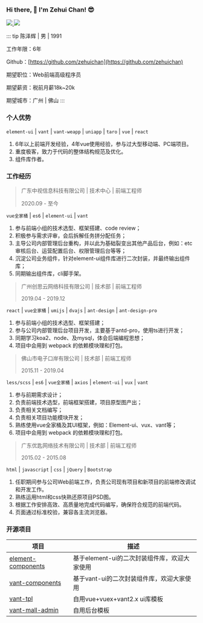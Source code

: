 ### Hi there, 👋 I'm Zehui Chan! 😎

<div class="github-readme">
  <a href="https://github.com/zehuichan" target="_blank">
    <img src="https://github-readme-stats.vercel.app/api/top-langs/?username=zehuichan&text_color=586069&layout=compact&hide_border=true&bg_color=fff&title_color=0366d6&count_private=true&include_all_commits=true" />
  </a>
  <a href="https://github.com/zehuichan" target="_blank">
    <img src="https://github-readme-stats.vercel.app/api?username=zehuichan&count_private=true&show_icons=true&icon_color=222&title_color=0366d6&text_color=586069&bg_color=fff&hide=issues&hide_border=true&include_all_commits=true" />
  </a>
</div>

::: tip 陈泽辉 | 男 | 1991

工作年限：6年

Github：[https://github.com/zehuichan](https://github.com/zehuichan)

期望职位：Web前端高级程序员

期望薪资：税前月薪18k~20k

期望城市：广州 | 佛山
:::

### 个人优势

`element-ui` | `vant` | `vant-weapp` | `uniapp` | `taro` | `vue` | `react`

1. 6年以上前端开发经验，4年vue使用经验，参与过大型移动端、PC端项目。
2. 重度极客，致力于代码的整体结构规范及优化。
3. 组件库作者。

### 工作经历

> 广东中视信息科技有限公司 | 技术中心 | 前端工程师
>
> 2020.09 - 至今

`vue全家桶` | `es6` | `element-ui` | `vant`

1. 参与前端小组的技术选型、框架搭建、code review；
2. 积极参与需求评审，会后拆解任务拼分配任务；
3. 主导公司内部管理后台重构，并以此为基础裂变出其他产品后台，例如：etc审核后台、运营配置后台、权限管理后台等等；
4. 沉淀公司业务组件，针对element-ui组件库进行二次封装，并最终输出组件库；
5. 同期输出组件库，cli脚手架。

> 广州创思云网络科技有限公司 | 技术部 | 前端工程师
>
> 2019.04 - 2019.12

`react` | `vue全家桶` | `umijs` | `dvajs` | `ant-design` | `ant-design-pro`

1. 参与前端小组的技术选型、框架搭建；
2. 参与公司内部管理后台项目开发，主要基于antd-pro，使用ts进行开发；
3. 同期学习koa2、node、及mysql，体会后端编程思想；
4. 项目中会用到 webpack 的依赖模块理和打包。

> 佛山市电子口岸有限公司 | 技术部 | 前端工程师
>
> 2015.11 - 2019.04

`less/scss` | `es6` | `vue全家桶` | `axios` | `element-ui` | `vux` | `vant`

1. 参与前期需求设计；
2. 负责前端技术选型，前端框架搭建，项目原型图产出；
3. 负责相关文档编写；
4. 负责相关项目功能模块开发；
5. 熟练使用vue全家桶及其UI框架，例如：Element-ui、vux、vant等；
6. 项目中会用到 webpack 的依赖模块理和打包。

> 广东优匙网络技术有限公司 | 技术部 | 前端工程师
>
> 2015.02 - 2015.08

`html` | `javascript` | `css` | `jQuery` | `Bootstrap`

1. 任职期间参与公司Web前端工作，负责公司现有项目和新项目的前端修改调试和开发工作。
2. 熟练运用html和css快熟还原项目PSD图。
3. 根据工作安排高效、高质量地完成代码编写，确保符合规范的前端代码。
4. 页面通过标准校验，兼容各主流浏览器。

### 开源项目

| 项目   | 描述           |
| ------ | -------------- |
| [element-components](https://github.com/zehuichan/element-components)  | 基于element-ui的二次封装组件库，欢迎大家使用 |
| [vant-components](https://github.com/zehuichan/vant-components)  | 基于vant-ui的二次封装组件库，欢迎大家使用 |
| [vant-tpl](https://github.com/zehuichan/vant-tpl) | 自用vue+vuex+vant2.x ui库模板 |
| [vant-mall-admin](https://github.com/zehuichan/vant-mall-admin)  | 自用后台模板 |
